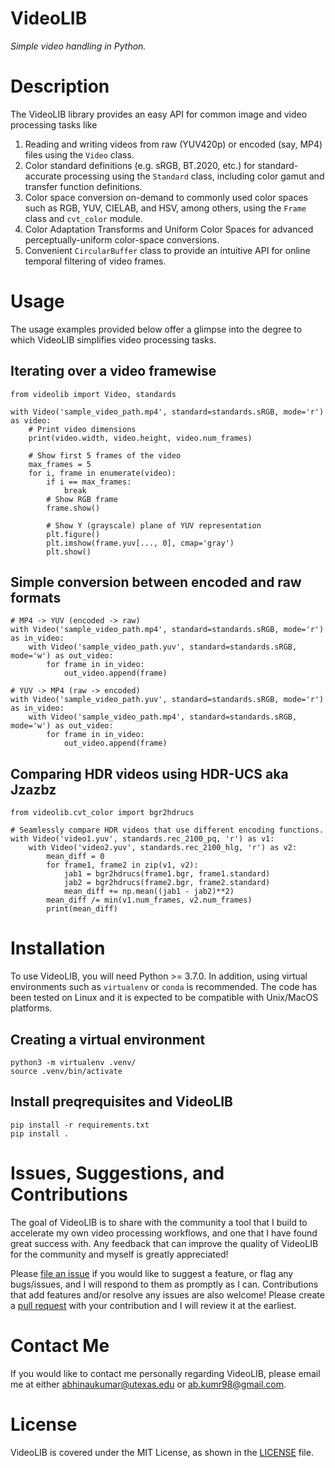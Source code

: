 # VideoLIB
_Simple video handling in Python._

# Description
The VideoLIB library provides an easy API for common image and video processing tasks like
1. Reading and writing videos from raw (YUV420p) or encoded (say, MP4) files using the `Video` class.
2. Color standard definitions (e.g. sRGB, BT.2020, etc.) for standard-accurate processing using the `Standard` class, including color gamut and transfer function definitions.
3. Color space conversion on-demand to commonly used color spaces such as RGB, YUV, CIELAB, and HSV, among others, using the `Frame` class and `cvt_color` module.
4. Color Adaptation Transforms and Uniform Color Spaces for advanced perceptually-uniform color-space conversions.
5. Convenient `CircularBuffer` class to provide an intuitive API for online temporal filtering of video frames.

# Usage
The usage examples provided below offer a glimpse into the degree to which VideoLIB simplifies video processing tasks.

## Iterating over a video framewise
```
from videolib import Video, standards

with Video('sample_video_path.mp4', standard=standards.sRGB, mode='r') as video:
    # Print video dimensions
    print(video.width, video.height, video.num_frames)

    # Show first 5 frames of the video
    max_frames = 5
    for i, frame in enumerate(video):
        if i == max_frames:
            break
        # Show RGB frame
        frame.show()

        # Show Y (grayscale) plane of YUV representation
        plt.figure()
        plt.imshow(frame.yuv[..., 0], cmap='gray')
        plt.show()
```

## Simple conversion between encoded and raw formats

```
# MP4 -> YUV (encoded -> raw)
with Video('sample_video_path.mp4', standard=standards.sRGB, mode='r') as in_video:
    with Video('sample_video_path.yuv', standard=standards.sRGB, mode='w') as out_video:
        for frame in in_video:
            out_video.append(frame)

# YUV -> MP4 (raw -> encoded)
with Video('sample_video_path.yuv', standard=standards.sRGB, mode='r') as in_video:
    with Video('sample_video_path.mp4', standard=standards.sRGB, mode='w') as out_video:
        for frame in in_video:
            out_video.append(frame)
```

## Comparing HDR videos using HDR-UCS aka Jzazbz 
```
from videolib.cvt_color import bgr2hdrucs

# Seamlessly compare HDR videos that use different encoding functions.
with Video('video1.yuv', standards.rec_2100_pq, 'r') as v1:
    with Video('video2.yuv', standards.rec_2100_hlg, 'r') as v2:
        mean_diff = 0
        for frame1, frame2 in zip(v1, v2):
            jab1 = bgr2hdrucs(frame1.bgr, frame1.standard)
            jab2 = bgr2hdrucs(frame2.bgr, frame2.standard)
            mean_diff += np.mean((jab1 - jab2)**2)
        mean_diff /= min(v1.num_frames, v2.num_frames)
        print(mean_diff)
```

# Installation
To use VideoLIB, you will need Python >= 3.7.0. In addition, using virtual environments such as `virtualenv` or `conda` is recommended. The code has been tested on Linux and it is expected to be compatible with Unix/MacOS platforms.

## Creating a virtual environment
```
python3 -m virtualenv .venv/
source .venv/bin/activate
```
## Install preqrequisites and VideoLIB
```
pip install -r requirements.txt
pip install .
```

# Issues, Suggestions, and Contributions
The goal of VideoLIB is to share with the community a tool that I build to accelerate my own video processing workflows, and one that I have found great success with. Any feedback that can improve the quality of VideoLIB for the community and myself is greatly appreciated!

Please [file an issue](https://github.com/abhinaukumar/videolib/issues) if you would like to suggest a feature, or flag any bugs/issues, and I will respond to them as promptly as I can. Contributions that add features and/or resolve any issues are also welcome! Please create a [pull request](https://github.com/abhinaukumar/videolib/pulls) with your contribution and I will review it at the earliest.

# Contact Me
If you would like to contact me personally regarding VideoLIB, please email me at either [abhinaukumar@utexas.edu](mailto:abhinaukumar@utexas.edu) or [ab.kumr98@gmail.com](mailto:ab.kumr98@gmail.com).

# License
VideoLIB is covered under the MIT License, as shown in the [LICENSE](https://github.com/abhinaukumar/videolib/blob/main/LICENSE) file.


